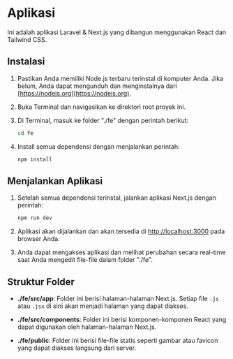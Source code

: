 # Aplikasi

Ini adalah aplikasi Laravel & Next.js yang dibangun menggunakan React dan Tailwind CSS.

## Instalasi

1. Pastikan Anda memiliki Node.js terbaru terinstal di komputer Anda. Jika belum, Anda dapat mengunduh dan menginstalnya dari [https://nodejs.org](https://nodejs.org).

2. Buka Terminal dan navigasikan ke direktori root proyek ini.

3. Di Terminal, masuk ke folder "./fe" dengan perintah berikut:

   ```bash
   cd fe
   ```

4. Install semua dependensi dengan menjalankan perintah:

   ```bash
   npm install
   ```

## Menjalankan Aplikasi

1. Setelah semua dependensi terinstal, jalankan aplikasi Next.js dengan perintah:

   ```bash
   npm run dev
   ```

2. Aplikasi akan dijalankan dan akan tersedia di [http://localhost:3000](http://localhost:3000) pada browser Anda.

3. Anda dapat mengakses aplikasi dan melihat perubahan secara real-time saat Anda mengedit file-file dalam folder "./fe".

## Struktur Folder

- **./fe/src/app**: Folder ini berisi halaman-halaman Next.js. Setiap file `.js` atau `.jsx` di sini akan menjadi halaman yang dapat diakses.

- **./fe/src/components**: Folder ini berisi komponen-komponen React yang dapat digunakan oleh halaman-halaman Next.js.

- **./fe/public**: Folder ini berisi file-file statis seperti gambar atau favicon yang dapat diakses langsung dari server.
